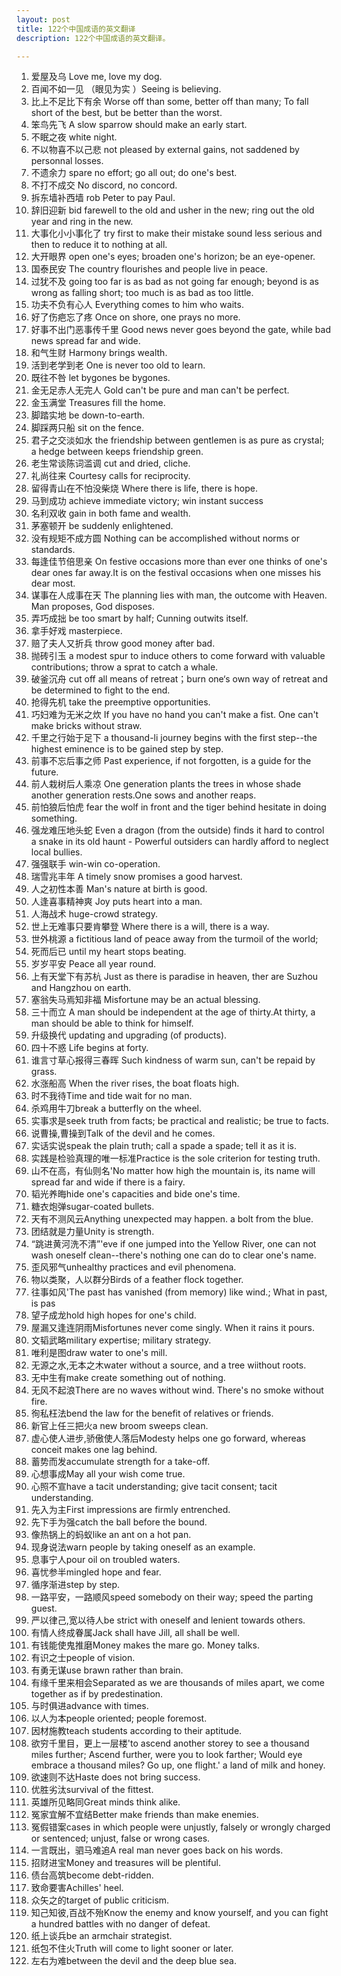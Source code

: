 ```yaml
---
layout: post
title: 122个中国成语的英文翻译
description: 122个中国成语的英文翻译。

---
```

1. 爱屋及乌 Love me, love my dog.
1. 百闻不如一见 （眼见为实 ）Seeing is believing.
1. 比上不足比下有余 Worse off than some, better off than many; To fall short of the best, but be better than the worst.
1. 笨鸟先飞 A slow sparrow should make an early start.
1. 不眠之夜 white night.
1. 不以物喜不以己悲 not pleased by external gains, not saddened by personnal losses.
1. 不遗余力 spare no effort; go all out; do one's best.
1. 不打不成交 No discord, no concord.
1. 拆东墙补西墙 rob Peter to pay Paul.
1. 辞旧迎新 bid farewell to the old and usher in the new; ring out the old year and ring in the new.
1. 大事化小小事化了 try first to make their mistake sound less serious and then to reduce it to nothing at all.
1. 大开眼界 open one's eyes; broaden one's horizon; be an eye-opener.
1. 国泰民安 The country flourishes and people live in peace.
1. 过犹不及 going too far is as bad as not going far enough; beyond is as wrong as falling short; too much is as bad as too little.
1. 功夫不负有心人 Everything comes to him who waits.
1. 好了伤疤忘了疼 Once on shore, one prays no more.
1. 好事不出门恶事传千里 Good news never goes beyond the gate, while bad news spread far and wide.
1. 和气生财 Harmony brings wealth.
1. 活到老学到老 One is never too old to learn.
1. 既往不咎 let bygones be bygones.
1. 金无足赤人无完人 Gold can't be pure and man can't be perfect.
1. 金玉满堂 Treasures fill the home.
1. 脚踏实地 be down-to-earth.
1. 脚踩两只船 sit on the fence.
1. 君子之交淡如水 the friendship between gentlemen is as pure as crystal; a hedge between keeps friendship green.
1. 老生常谈陈词滥调 cut and dried, cliche.
1. 礼尚往来 Courtesy calls for reciprocity.
1. 留得青山在不怕没柴烧 Where there is life, there is hope.
1. 马到成功 achieve immediate victory; win instant success
1. 名利双收 gain in both fame and wealth.
1. 茅塞顿开 be suddenly enlightened.
1. 没有规矩不成方圆 Nothing can be accomplished without norms or standards.
1. 每逢佳节倍思亲 On festive occasions more than ever one thinks of one's dear ones far away.It is on the festival occasions when one misses his dear most.
1. 谋事在人成事在天 The planning lies with man, the outcome with Heaven. Man proposes, God disposes.
1. 弄巧成拙 be too smart by half; Cunning outwits itself.
1. 拿手好戏 masterpiece.
1. 赔了夫人又折兵 throw good money after bad.
1. 抛砖引玉 a modest spur to induce others to come forward with valuable contributions; throw a sprat to catch a whale.
1. 破釜沉舟 cut off all means of retreat；burn one‘s own way of retreat and be determined to fight to the end.
1. 抢得先机 take the preemptive opportunities.
1. 巧妇难为无米之炊 If you have no hand you can't make a fist. One can't make bricks without straw.
1. 千里之行始于足下 a thousand-li journey begins with the first step--the highest eminence is to be gained step by step.
1. 前事不忘后事之师 Past experience, if not forgotten, is a guide for the future.
1. 前人栽树后人乘凉 One generation plants the trees in whose shade another generation rests.One sows and another reaps.
1. 前怕狼后怕虎 fear the wolf in front and the tiger behind hesitate in doing something.
1. 强龙难压地头蛇 Even a dragon (from the outside) finds it hard to control a snake in its old haunt - Powerful outsiders can hardly afford to neglect local bullies.
1. 强强联手 win-win co-operation.
1. 瑞雪兆丰年 A timely snow promises a good harvest.
1. 人之初性本善 Man's nature at birth is good.
1. 人逢喜事精神爽 Joy puts heart into a man.
1. 人海战术 huge-crowd strategy.
1. 世上无难事只要肯攀登 Where there is a will, there is a way.
1. 世外桃源 a fictitious land of peace away from the turmoil of the world;
1. 死而后已 until my heart stops beating.
1. 岁岁平安 Peace all year round.
1. 上有天堂下有苏杭 Just as there is paradise in heaven, ther are Suzhou and Hangzhou on earth.
1. 塞翁失马焉知非福 Misfortune may be an actual blessing.
1. 三十而立 A man should be independent at the age of thirty.At thirty, a man should be able to think for himself.
1. 升级换代 updating and upgrading (of products).
1. 四十不惑 Life begins at forty.
1. 谁言寸草心报得三春晖 Such kindness of warm sun, can't be repaid by grass.
1. 水涨船高 When the river rises, the boat floats high.
1. 时不我待Time and tide wait for no man.
1. 杀鸡用牛刀break a butterfly on the wheel.
1. 实事求是seek truth from facts; be practical and realistic; be true to facts.
1. 说曹操,曹操到Talk of the devil and he comes.
1. 实话实说speak the plain truth; call a spade a spade; tell it as it is.
1. 实践是检验真理的唯一标准Practice is the sole criterion for testing truth.
1. 山不在高，有仙则名'No matter how high the mountain is, its name will spread far and wide if there is a fairy.
1. 韬光养晦hide one's capacities and bide one's time.
1. 糖衣炮弹sugar-coated bullets.
1. 天有不测风云Anything unexpected may happen. a bolt from the blue.
1. 团结就是力量Unity is strength.
1. “跳进黄河洗不清”'eve if one jumped into the Yellow River, one can not wash oneself clean--there's nothing one can do to clear one's name.
1. 歪风邪气unhealthy practices and evil phenomena.
1. 物以类聚，人以群分Birds of a feather flock together.
1. 往事如风'The past has vanished (from memory) like wind.; What in past, is pas
1. 望子成龙hold high hopes for one's child.
1. 屋漏又逢连阴雨Misfortunes never come singly. When it rains it pours.
1. 文韬武略military expertise; military strategy.
1. 唯利是图draw water to one's mill.
1. 无源之水,无本之木water without a source, and a tree wiithout roots.
1. 无中生有make create something out of nothing.
1. 无风不起浪There are no waves without wind. There's no smoke without fire.
1. 徇私枉法bend the law for the benefit of relatives or friends.
1. 新官上任三把火a new broom sweeps clean.
1. 虚心使人进步,骄傲使人落后Modesty helps one go forward, whereas conceit makes one lag behind.
1. 蓄势而发accumulate strength for a take-off.
1. 心想事成May all your wish come true.
1. 心照不宣have a tacit understanding; give tacit consent; tacit understanding.
1. 先入为主First impressions are firmly entrenched.
1. 先下手为强catch the ball before the bound.
1. 像热锅上的蚂蚁like an ant on a hot pan.
1. 现身说法warn people by taking oneself as an example.
1. 息事宁人pour oil on troubled waters.
1. 喜忧参半mingled hope and fear.
1. 循序渐进step by step.
1. 一路平安，一路顺风speed somebody on their way; speed the parting guest.
1. 严以律己,宽以待人be strict with oneself and lenient towards others.
1. 有情人终成眷属Jack shall have Jill, all shall be well.
1. 有钱能使鬼推磨Money makes the mare go. Money talks.
1.  有识之士people of vision.
1. 有勇无谋use brawn rather than brain.
1. 有缘千里来相会Separated as we are thousands of miles apart, we come together as if by predestination.
1. 与时俱进advance with times.
1. 以人为本people oriented; people foremost.
1. 因材施教teach students according to their aptitude.
1. 欲穷千里目，更上一层楼'to ascend another storey to see a thousand miles further; Ascend further, were you to look farther; Would eye embrace a thousand miles? Go up, one flight.' a land of milk and honey.
1. 欲速则不达Haste does not bring success.
1. 优胜劣汰survival of the fittest.
1. 英雄所见略同Great minds think alike.
1. 冤家宜解不宜结Better make friends than make enemies.
1. 冤假错案cases in which people were unjustly, falsely or wrongly charged or sentenced; unjust, false or wrong cases.
1. 一言既出，驷马难追A real man never goes back on his words.
1. 招财进宝Money and treasures will be plentiful.
1. 债台高筑become debt-ridden.
1. 致命要害Achilles' heel.
1. 众矢之的target of public criticism.
1. 知己知彼,百战不殆Know the enemy and know yourself, and you can fight a hundred battles with no danger of defeat.
1. 纸上谈兵be an armchair strategist.
1. 纸包不住火Truth will come to light sooner or later.
1. 左右为难between the devil and the deep blue sea.
